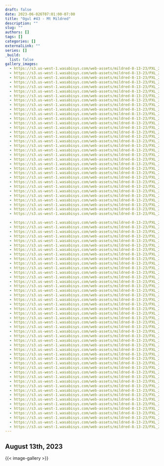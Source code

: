 ```yaml
---
draft: false
date: 2023-06-026T07:01:00-07:00
title: "Ogul #43 - Mt Mildred"
description: ""
slug: ""
authors: []
tags: []
categories: []
externalLink: ""
series: []
_build:
  list: false
gallery_images:
  - https://s3.us-west-1.wasabisys.com/web-assets/mildred-8-13-23/PXL_20230813_151527482.jpg
  - https://s3.us-west-1.wasabisys.com/web-assets/mildred-8-13-23/PXL_20230813_154824648.jpg
  - https://s3.us-west-1.wasabisys.com/web-assets/mildred-8-13-23/PXL_20230813_154827485.jpg
  - https://s3.us-west-1.wasabisys.com/web-assets/mildred-8-13-23/PXL_20230813_160929608.jpg
  - https://s3.us-west-1.wasabisys.com/web-assets/mildred-8-13-23/PXL_20230813_160931213.jpg
  - https://s3.us-west-1.wasabisys.com/web-assets/mildred-8-13-23/PXL_20230813_161837311.MP.jpg
  - https://s3.us-west-1.wasabisys.com/web-assets/mildred-8-13-23/PXL_20230813_162051628.jpg
  - https://s3.us-west-1.wasabisys.com/web-assets/mildred-8-13-23/PXL_20230813_162053302.jpg
  - https://s3.us-west-1.wasabisys.com/web-assets/mildred-8-13-23/PXL_20230813_162427476.jpg
  - https://s3.us-west-1.wasabisys.com/web-assets/mildred-8-13-23/PXL_20230813_164241177.jpg
  - https://s3.us-west-1.wasabisys.com/web-assets/mildred-8-13-23/PXL_20230813_164246033.jpg
  - https://s3.us-west-1.wasabisys.com/web-assets/mildred-8-13-23/PXL_20230813_165204543.jpg
  - https://s3.us-west-1.wasabisys.com/web-assets/mildred-8-13-23/PXL_20230813_165808490.jpg
  - https://s3.us-west-1.wasabisys.com/web-assets/mildred-8-13-23/PXL_20230813_170041585.jpg
  - https://s3.us-west-1.wasabisys.com/web-assets/mildred-8-13-23/PXL_20230813_170043811.jpg
  - https://s3.us-west-1.wasabisys.com/web-assets/mildred-8-13-23/PXL_20230813_171431433.jpg
  - https://s3.us-west-1.wasabisys.com/web-assets/mildred-8-13-23/PXL_20230813_171957723.jpg
  - https://s3.us-west-1.wasabisys.com/web-assets/mildred-8-13-23/PXL_20230813_172434747.jpg
  - https://s3.us-west-1.wasabisys.com/web-assets/mildred-8-13-23/PXL_20230813_173621721.jpg
  - https://s3.us-west-1.wasabisys.com/web-assets/mildred-8-13-23/PXL_20230813_173755883.jpg
  - https://s3.us-west-1.wasabisys.com/web-assets/mildred-8-13-23/PXL_20230813_173852747.jpg
  - https://s3.us-west-1.wasabisys.com/web-assets/mildred-8-13-23/PXL_20230813_173854924.jpg
  - https://s3.us-west-1.wasabisys.com/web-assets/mildred-8-13-23/PXL_20230813_173856630.jpg
  - https://s3.us-west-1.wasabisys.com/web-assets/mildred-8-13-23/PXL_20230813_174321325.jpg
  - https://s3.us-west-1.wasabisys.com/web-assets/mildred-8-13-23/PXL_20230813_174323088.jpg
  - https://s3.us-west-1.wasabisys.com/web-assets/mildred-8-13-23/PXL_20230813_174324408.jpg
  - https://s3.us-west-1.wasabisys.com/web-assets/mildred-8-13-23/PXL_20230813_180324693.jpg
  - https://s3.us-west-1.wasabisys.com/web-assets/mildred-8-13-23/PXL_20230813_180634246.jpg
  - https://s3.us-west-1.wasabisys.com/web-assets/mildred-8-13-23/PXL_20230813_181513278.jpg
  - https://s3.us-west-1.wasabisys.com/web-assets/mildred-8-13-23/PXL_20230813_181848244.jpg
  - https://s3.us-west-1.wasabisys.com/web-assets/mildred-8-13-23/PXL_20230813_182222332.jpg
  - https://s3.us-west-1.wasabisys.com/web-assets/mildred-8-13-23/PXL_20230813_183213223.PANO.jpg
  - https://s3.us-west-1.wasabisys.com/web-assets/mildred-8-13-23/PXL_20230813_183228113.jpg

  - https://s3.us-west-1.wasabisys.com/web-assets/mildred-8-13-23/PXL_20230813_183243801.jpg
  - https://s3.us-west-1.wasabisys.com/web-assets/mildred-8-13-23/PXL_20230813_183245152.jpg
  - https://s3.us-west-1.wasabisys.com/web-assets/mildred-8-13-23/PXL_20230813_183246687.jpg
  - https://s3.us-west-1.wasabisys.com/web-assets/mildred-8-13-23/PXL_20230813_183248837.jpg
  - https://s3.us-west-1.wasabisys.com/web-assets/mildred-8-13-23/PXL_20230813_183249958.jpg
  - https://s3.us-west-1.wasabisys.com/web-assets/mildred-8-13-23/PXL_20230813_183252501.jpg
  - https://s3.us-west-1.wasabisys.com/web-assets/mildred-8-13-23/PXL_20230813_183253929.jpg
  - https://s3.us-west-1.wasabisys.com/web-assets/mildred-8-13-23/PXL_20230813_183255366.jpg
  - https://s3.us-west-1.wasabisys.com/web-assets/mildred-8-13-23/PXL_20230813_183256730.jpg
  - https://s3.us-west-1.wasabisys.com/web-assets/mildred-8-13-23/PXL_20230813_183338346.jpg
  - https://s3.us-west-1.wasabisys.com/web-assets/mildred-8-13-23/PXL_20230813_184009194.jpg
  - https://s3.us-west-1.wasabisys.com/web-assets/mildred-8-13-23/PXL_20230813_190201991.jpg
  - https://s3.us-west-1.wasabisys.com/web-assets/mildred-8-13-23/PXL_20230813_190207974.jpg
  - https://s3.us-west-1.wasabisys.com/web-assets/mildred-8-13-23/PXL_20230813_191146916.jpg
  - https://s3.us-west-1.wasabisys.com/web-assets/mildred-8-13-23/PXL_20230813_191406120.jpg
  - https://s3.us-west-1.wasabisys.com/web-assets/mildred-8-13-23/PXL_20230813_191804973.jpg
  - https://s3.us-west-1.wasabisys.com/web-assets/mildred-8-13-23/PXL_20230813_191925933.jpg
  - https://s3.us-west-1.wasabisys.com/web-assets/mildred-8-13-23/PXL_20230813_191928308.jpg
  - https://s3.us-west-1.wasabisys.com/web-assets/mildred-8-13-23/PXL_20230813_192147823.jpg
  - https://s3.us-west-1.wasabisys.com/web-assets/mildred-8-13-23/PXL_20230813_192148861.jpg
  - https://s3.us-west-1.wasabisys.com/web-assets/mildred-8-13-23/PXL_20230813_193534923.MP.jpg
  - https://s3.us-west-1.wasabisys.com/web-assets/mildred-8-13-23/PXL_20230813_194043944.jpg
  - https://s3.us-west-1.wasabisys.com/web-assets/mildred-8-13-23/PXL_20230813_194045080.jpg
  - https://s3.us-west-1.wasabisys.com/web-assets/mildred-8-13-23/PXL_20230813_194336556.MP.jpg
  - https://s3.us-west-1.wasabisys.com/web-assets/mildred-8-13-23/PXL_20230813_195252380.jpg
  - https://s3.us-west-1.wasabisys.com/web-assets/mildred-8-13-23/PXL_20230813_195256026.jpg
  - https://s3.us-west-1.wasabisys.com/web-assets/mildred-8-13-23/PXL_20230813_195418266.jpg
  - https://s3.us-west-1.wasabisys.com/web-assets/mildred-8-13-23/PXL_20230813_200140282.jpg
  - https://s3.us-west-1.wasabisys.com/web-assets/mildred-8-13-23/PXL_20230813_200141130.MP.jpg
  - https://s3.us-west-1.wasabisys.com/web-assets/mildred-8-13-23/PXL_20230813_200731889.jpg
  - https://s3.us-west-1.wasabisys.com/web-assets/mildred-8-13-23/PXL_20230813_212034432.jpg
  - https://s3.us-west-1.wasabisys.com/web-assets/mildred-8-13-23/PXL_20230813_212036708.jpg
  - https://s3.us-west-1.wasabisys.com/web-assets/mildred-8-13-23/PXL_20230813_213257204.jpg
  - https://s3.us-west-1.wasabisys.com/web-assets/mildred-8-13-23/PXL_20230813_213259166.jpg
  - https://s3.us-west-1.wasabisys.com/web-assets/mildred-8-13-23/PXL_20230813_213301079.jpg
  - https://s3.us-west-1.wasabisys.com/web-assets/mildred-8-13-23/PXL_20230813_213311001.jpg
  - https://s3.us-west-1.wasabisys.com/web-assets/mildred-8-13-23/PXL_20230813_214051320.jpg
  - https://s3.us-west-1.wasabisys.com/web-assets/mildred-8-13-23/PXL_20230813_214056095.jpg
  - https://s3.us-west-1.wasabisys.com/web-assets/mildred-8-13-23/PXL_20230813_214057874.jpg
  - https://s3.us-west-1.wasabisys.com/web-assets/mildred-8-13-23/PXL_20230813_214059250.jpg
  - https://s3.us-west-1.wasabisys.com/web-assets/mildred-8-13-23/PXL_20230813_215306400.MP.jpg
  - https://s3.us-west-1.wasabisys.com/web-assets/mildred-8-13-23/PXL_20230813_215308103.jpg
  - https://s3.us-west-1.wasabisys.com/web-assets/mildred-8-13-23/PXL_20230813_215311161.jpg
  - https://s3.us-west-1.wasabisys.com/web-assets/mildred-8-13-23/PXL_20230813_215314305.jpg
  - https://s3.us-west-1.wasabisys.com/web-assets/mildred-8-13-23/PXL_20230813_220217557.jpg
  - https://s3.us-west-1.wasabisys.com/web-assets/mildred-8-13-23/PXL_20230813_220225688.jpg
---
```


## August 13th, 2023

{{< image-gallery >}}